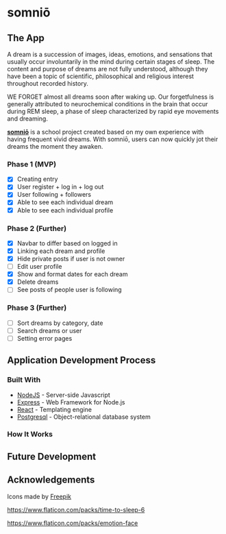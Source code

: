 # somniō

## The App
A dream is a succession of images, ideas, emotions, and sensations that usually occur involuntarily in the mind during certain stages of sleep. The content and purpose of dreams are not fully understood, although they have been a topic of scientific, philosophical and religious interest throughout recorded history. 

WE FORGET almost all dreams soon after waking up. Our forgetfulness is generally attributed to neurochemical conditions in the brain that occur during REM sleep, a phase of sleep characterized by rapid eye movements and dreaming.

[**somniō**](http://rachelles-somnio.herokuapp.com) is a school project created based on my own experience with having frequent vivid dreams. With somniō, users can now quickly jot their dreams the moment they awaken.

### Phase 1 (MVP)
- [x]  Creating entry
- [x]  User register + log in + log out 
- [x]  User following + followers
- [x]  Able to see each individual dream
- [x]  Able to see each individual profile

### Phase 2 (Further) 
- [x]  Navbar to differ based on logged in 
- [x]  Linking each dream and profile 
- [x]  Hide private posts if user is not owner
- [ ]  Edit user profile
- [x]  Show and format dates for each dream
- [x]  Delete dreams
- [ ]  See posts of people user is following

### Phase 3 (Further)
- [ ]  Sort dreams by category, date
- [ ]  Search dreams or user
- [ ]  Setting error pages

## Application Development Process
### Built With
* [NodeJS](http://nodejs.org) - Server-side Javascript
* [Express](https://expressjs.com/) - Web Framework for Node.js
* [React](https://reactjs.org/) - Templating engine
* [Postgresql](https://www.postgresql.org/) - Object-relational database system

### How It Works

## Future Development

## Acknowledgements

Icons made by <a href="https://www.flaticon.com/authors/freepik" title="Freepik">Freepik</a> 

https://www.flaticon.com/packs/time-to-sleep-6

https://www.flaticon.com/packs/emotion-face